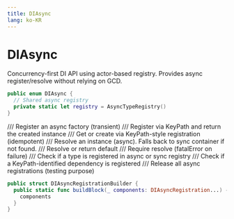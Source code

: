 ```yaml
---
title: DIAsync
lang: ko-KR
---
```


# DIAsync

Concurrency-first DI API using actor-based registry.
Provides async register/resolve without relying on GCD.

```swift
public enum DIAsync {
  // Shared async registry
  private static let registry = AsyncTypeRegistry()
}
```

  /// Register an async factory (transient)
  /// Register via KeyPath and return the created instance
  /// Get or create via KeyPath-style registration (idempotent)
  /// Resolve an instance (async). Falls back to sync container if not found.
  /// Resolve or return default
  /// Require resolve (fatalError on failure)
  /// Check if a type is registered in async or sync registry
  /// Check if a KeyPath-identified dependency is registered
  /// Release all async registrations (testing purpose)

```swift
public struct DIAsyncRegistrationBuilder {
  public static func buildBlock(_ components: DIAsyncRegistration...) -> [DIAsyncRegistration] {
    components
  }
}
```

